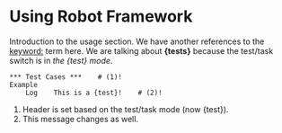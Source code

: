 # Using Robot Framework

Introduction to the usage section. We have another references to the <keyword:>
term here. We are talking about **{tests}** because the test/task switch is in
*the {test} mode*.

```robotframework
*** Test Cases ***    # (1)!
Example
    Log    This is a {test}!    # (2)!
```

1. Header is set based on the test/task mode (now {test}).
2. This message changes as well.
